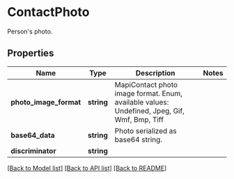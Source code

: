 # ContactPhoto

Person&#39;s photo.

## Properties
Name | Type | Description | Notes
---- | ---- | ----------- | -----
**photo_image_format** | **string** | MapiContact photo image format. Enum, available values: Undefined, Jpeg, Gif, Wmf, Bmp, Tiff | 
**base64_data** | **string** | Photo serialized as base64 string. | 
**discriminator** | **string** |  | 




[[Back to Model list]](README.md#documentation-for-models) [[Back to API list]](README.md#documentation-for-api-endpoints) [[Back to README]](README.md)


